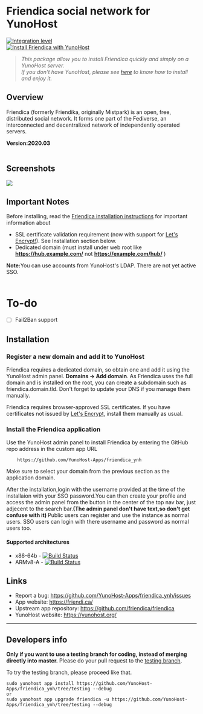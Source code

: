 # Friendica social network for YunoHost

[![Integration level](https://dash.yunohost.org/integration/friendica.svg)](https://dash.yunohost.org/appci/app/friendica)  
[![Install Friendica with YunoHost](https://install-app.yunohost.org/install-with-yunohost.png)](https://install-app.yunohost.org/?app=friendica)

> *This package allow you to install Friendica quickly and simply on a YunoHost server.  
If you don't have YunoHost, please see [here](https://yunohost.org/#/install) to know how to install and enjoy it.*

## Overview
Friendica (formerly Friendika, originally Mistpark) is an open, free, distributed social network. It forms one part of the Fediverse, an interconnected and decentralized network of independently operated servers.

**Version:2020.03**<br><br>

## Screenshots

![](https://en.wikipedia.org/wiki/Friendica#/media/File:Screenshot_of_Friendica.jpg)

## Important Notes

Before installing, read the [Friendica installation instructions](https://github.com/friendica/friendica/blob/master/INSTALL.txt) for important information about
- SSL certificate validation requirement (now with support for [Let's Encrypt!](https://letsencrypt.org)). See Installation section below.
- Dedicated domain (must install under web root like **https://hub.example.com/** not **https://example.com/hub/** )

<b>Note:</b>You can use accounts from YunoHost's LDAP. There are not yet active SSO.<br><br>

# To-do
- [ ] Fail2Ban support


## Installation

### Register a new domain and add it to YunoHost
Friendica requires a dedicated domain, so obtain one and add it using the YunoHost admin panel. **Domains -> Add domain**. As Friendica uses the full domain and is installed on the root, you can create a subdomain such as friendica.domain.tld. Don't forget to update your DNS if you manage them manually.

Friendica requires browser-approved SSL certificates. If you have certificates not issued by [Let's Encrypt](https://letsencrypt.org/), install them manually as usual.


### Install the Friendica application
Use the YunoHost admin panel to install Friendica by entering the GitHub repo address in the custom app URL

		https://github.com/YunoHost-Apps/friendica_ynh

Make sure to select your domain from the previous section as the application domain.

After the installation,login with the username provided at the time of the installaion with your SSO password.You can then create your profile and access the admin panel from the button in the center of the top nav bar, just adjecent to the search bar.<b>(The admin panel don't have text,so don't get confuse with it) </b>
Public users can register and use the instance as normal users. SSO users can login with there username and password as normal users too.

#### Supported architectures

* x86-64b - [![Build Status](https://ci-apps.yunohost.org/ci/logs/friendica%20%28Apps%29.svg)](https://ci-apps.yunohost.org/ci/apps/friendica/)
* ARMv8-A - [![Build Status](https://ci-apps-arm.yunohost.org/ci/logs/friendica%20%28Apps%29.svg)](https://ci-apps-arm.yunohost.org/ci/apps/friendica/)

## Links

 * Report a bug: https://github.com/YunoHost-Apps/friendica_ynh/issues
 * App website: https://friendi.ca/
 * Upstream app repository: https://github.com/friendica/friendica
 * YunoHost website: https://yunohost.org/

---

Developers info
----------------

**Only if you want to use a testing branch for coding, instead of merging directly into master.**
Please do your pull request to the [testing branch](https://github.com/YunoHost-Apps/friendica_ynh/tree/testing).

To try the testing branch, please proceed like that.
```
sudo yunohost app install https://github.com/YunoHost-Apps/friendica_ynh/tree/testing --debug
or
sudo yunohost app upgrade friendica -u https://github.com/YunoHost-Apps/friendica_ynh/tree/testing --debug
```
